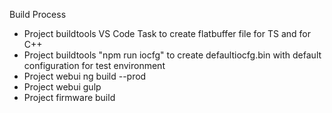 Build Process

* Project buildtools VS Code Task to create flatbuffer file for TS and for C++
* Project buildtools "npm run iocfg" to create defaultiocfg.bin with default configuration for test environment
* Project webui ng build --prod
* Project webui gulp
* Project firmware build